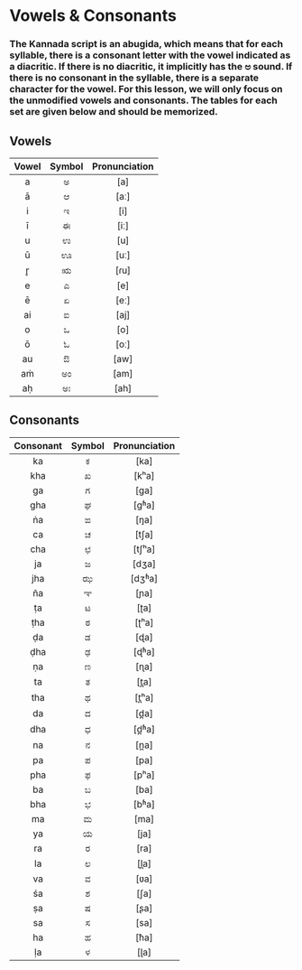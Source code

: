 # Vowels & Consonants

### The Kannada script is an abugida, which means that for each syllable, there is a consonant letter with the vowel indicated as a diacritic. If there is no diacritic, it implicitly has the ಅ sound. If there is no consonant in the syllable, there is a separate character for the vowel. For this lesson, we will only focus on the unmodified vowels and consonants. The tables for each set are given below and should be memorized.

## Vowels

| Vowel | Symbol | Pronunciation |
|:-----:|:------:|:-------------:|
|   a   |   ಅ    |      [a]      |
|   ā   |   ಆ    |     [aː]      |
|   i   |   ಇ    |      [i]      |
|   ī   |   ಈ    |     [iː]      |
|   u   |   ಉ    |      [u]      |
|   ū   |   ಊ    |     [uː]      |
|  r̥   |   ಋ    |     [ɾu]      |
|   e   |   ಎ    |      [e]      |
|   ē   |   ಏ    |     [eː]      |
|  ai   |   ಐ    |     [aj]      |
|   o   |   ಒ    |      [o]      |
|   ō   |   ಓ    |     [oː]      |
|  au   |   ಔ    |     [aw]      |
|  aṁ   |   ಅಂ   |     [am]      |
|  aḥ   |   ಅಃ   |     [ah]      |

## Consonants

| Consonant | Symbol | Pronunciation |
|:---------:|:------:|:-------------:|
|    ka     |   ಕ    |     [ka]      |
|    kha    |   ಖ    |     [kʰa]     |
|    ga     |   ಗ    |     [ɡa]      |
|    gha    |   ಘ    |     [ɡʱa]     |
|    ṅa     |   ಙ    |     [ŋa]      |
|    ca     |   ಚ    |     [tʃa]     |
|    cha    |   ಛ    |    [tʃʰa]     |
|    ja     |   ಜ    |     [dʒa]     |
|    jha    |   ಝ    |    [dʒʱa]     |
|    ña     |   ಞ    |     [ɲa]      |
|    ṭa     |   ಟ    |     [ʈa]      |
|    ṭha    |   ಠ    |     [ʈʰa]     |
|    ḍa     |   ಡ    |     [ɖa]      |
|    ḍha    |   ಢ    |     [ɖʱa]     |
|    ṇa     |   ಣ    |     [ɳa]      |
|    ta     |   ತ    |     [t̪a]     |
|    tha    |   ಥ    |    [t̪ʰa]     |
|    da     |   ದ    |     [d̪a]     |
|    dha    |   ಧ    |    [d̪ʱa]     |
|    na     |   ನ    |     [n̪a]     |
|    pa     |   ಪ    |     [pa]      |
|    pha    |   ಫ    |     [pʰa]     |
|    ba     |   ಬ    |     [ba]      |
|    bha    |   ಭ    |     [bʱa]     |
|    ma     |   ಮ    |     [ma]      |
|    ya     |   ಯ    |     [ja]      |
|    ra     |   ರ    |     [ra]      |
|    la     |   ಲ    |     [l̪a]     |
|    va     |   ವ    |     [ʋa]      |
|    śa     |   ಶ    |     [ʃa]      |
|    ṣa     |   ಷ    |     [ʂa]      |
|    sa     |   ಸ    |     [sa]      |
|    ha     |   ಹ    |     [ħa]      |
|    ḷa     |   ಳ    |     [ɭa]      |

